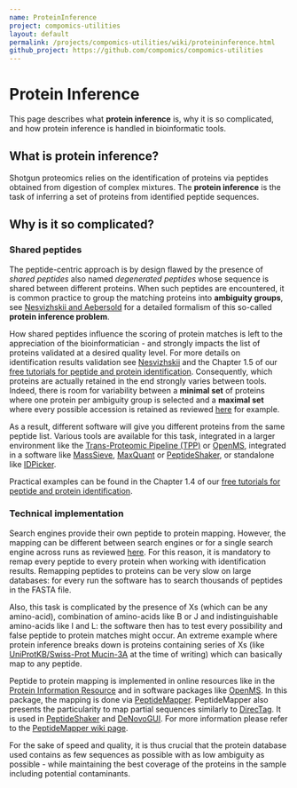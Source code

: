 ```yaml
---
name: ProteinInference
project: compomics-utilities
layout: default
permalink: /projects/compomics-utilities/wiki/proteininference.html
github_project: https://github.com/compomics/compomics-utilities
---
```


# Protein Inference #

This page describes what **protein inference** is, why it is so complicated, and how protein inference is handled in bioinformatic tools.

## What is protein inference? ##

Shotgun proteomics relies on the identification of proteins via peptides obtained from digestion of complex mixtures. The **protein inference** is the task of inferring a set of proteins from identified peptide sequences.

## Why is it so complicated? ##

### Shared peptides ###

The peptide-centric approach is by design flawed by the presence of _shared peptides_ also named _degenerated peptides_ whose sequence is shared between different proteins. When such peptides are encountered, it is common practice to group the matching proteins into **ambiguity groups**, see [Nesvizhskii and Aebersold](http://www.mcponline.org/cgi/pmidlookup?view=long&pmid=16009968) for a detailed formalism of this so-called **protein inference problem**.

How shared peptides influence the scoring of protein matches is left to the appreciation of the bioinformatician - and strongly impacts the list of proteins validated at a desired quality level. For more details on identification results validation see [Nesvizhskii](http://www.ncbi.nlm.nih.gov/pubmed/?term=20816881) and the Chapter 1.5 of our [free tutorials for peptide and protein identification](http://compomics.com/bioinformatics-for-proteomics/).
Consequently, which proteins are actually retained in the end strongly varies between tools. Indeed, there is room for variability between a **minimal set** of proteins where one protein per ambiguity group is selected and a **maximal set** where every possible accession is retained as reviewed [here](http://www.expert-reviews.com/doi/abs/10.1586/epr.12.51?url_ver=Z39.88-2003&rfr_id=ori:rid:crossref.org&rfr_dat=cr_pub%3dpubmed) for example.

As a result, different software will give you different proteins from the same peptide list. Various tools are available for this task, integrated in a larger environment like the [Trans-Proteomic Pipeline (TPP)](http://tools.proteomecenter.org/wiki/index.php?title=Software:TPP) or [OpenMS](http://open-ms.sourceforge.net/), integrated in a software like  [MassSieve](http://www.ncbi.nlm.nih.gov/staff/slottad/MassSieve/), [MaxQuant](http://www.maxquant.org/) or [PeptideShaker](https://code.google.com/p/peptide-shaker/), or standalone like [IDPicker](http://fenchurch.mc.vanderbilt.edu/software.php).

Practical examples can be found in the Chapter 1.4 of our [free tutorials for peptide and protein identification](http://compomics.com/bioinformatics-for-proteomics/).

### Technical implementation ###

Search engines provide their own peptide to protein mapping. However, the mapping can be different between search engines or for a single search engine across runs as reviewed [here](http://www.sciencedirect.com/science/article/pii/S1570963913002562). For this reason, it is mandatory to remap every peptide to every protein when working with identification results. Remapping peptides to proteins can be very slow on large databases: for every run the software has to search thousands of peptides in the FASTA file.

Also, this task is complicated by the presence of Xs (which can be any amino-acid), combination of amino-acids like B or J and indistinguishable amino-acids like I and L: the software then has to test every possibility and false peptide to protein matches might occur. An extreme example where protein inference breaks down is proteins containing series of Xs (like [UniProtKB/Swiss-Prot Mucin-3A](http://www.uniprot.org/uniprot/Q02505) at the time of writing) which can basically map to any peptide.

Peptide to protein mapping is implemented in online resources like in the [Protein Information Resource](http://proteininformationresource.org/peptide.shtml) and in software packages like [OpenMS](http://open-ms.sourceforge.net/). In this package, the mapping is done via [PeptideMapper](/projects/compomics-utilities/wiki/peptidemapper.html). PeptideMapper also presents the particularity to map partial sequences similarly to [DirecTag](http://www.ncbi.nlm.nih.gov/pubmed/18630943). It is used in [PeptideShaker](http://compomics.github.io/projects/peptide-shaker.html) and [DeNovoGUI](http://compomics.github.io/projects/denovogui.html). For more information please refer to the [PeptideMapper wiki page](/projects/compomics-utilities/wiki/peptidemapper.html).

For the sake of speed and quality, it is thus crucial that the protein database used contains as few sequences as possible with as low ambiguity as possible - while maintaining the best coverage of the proteins in the sample including potential contaminants.